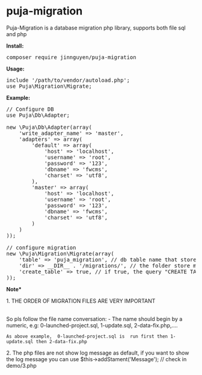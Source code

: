 # puja-migration
Puja-Migration is a database migration php library, supports both file sql and php

<strong>Install:</strong>
<pre>composer require jinnguyen/puja-migration</pre>

<strong>Usage:</strong>
<pre>
include '/path/to/vendor/autoload.php';
use Puja\Migration\Migrate;</pre>

<strong>Example:</strong>
<pre>
// Configure DB
use Puja\Db\Adapter;

new \Puja\Db\Adapter(array(
    'write_adapter_name' => 'master',
    'adapters' => array(
        'default' => array(
            'host' => 'localhost',
            'username' => 'root',
            'password' => '123',
            'dbname' => 'fwcms',
            'charset' => 'utf8',
        ),
        'master' => array(
            'host' => 'localhost',
            'username' => 'root',
            'password' => '123',
            'dbname' => 'fwcms',
            'charset' => 'utf8',
        )
    )
));

// configure migration
new \Puja\Migration\Migrate(array(
    'table' => 'puja_migration', // db table name that store migration tracking information
    'dir' => __DIR__ . '/migrations/', // the folder store migration files
    'create_table' => true, // if true, the query "CREATE TABLE &lt;table&gt;" will run, should enable at the first time and disable from second time.
));
</pre>



<strong>Note*</strong>
<p>1. THE ORDER OF MIGRATION FILES ARE VERY IMPORTANT</p>
<br>So pls follow the file name conversation:
    - The name should begin by a numeric, e.g: 0-launched-project.sql, 1-update.sql, 2-data-fix.php,....<br />

    As above example,  0-launched-project.sql is  run first then 1-update.sql then 2-data-fix.php

<p>2. The php files are not show log message as default, if you want to show the log message you can use $this->addStament('Message'); // check in demo/3.php
